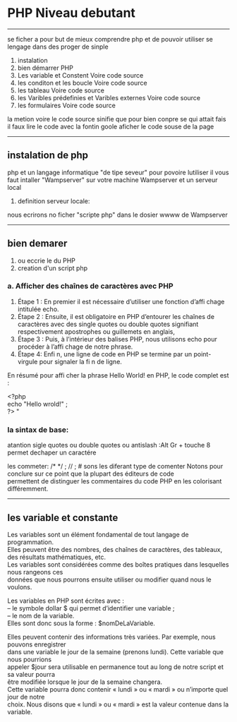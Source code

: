 # PHP Niveau debutant
***
se ficher a pour but de mieux comprendre php et de pouvoir utiliser se lengage dans des proger de sinple
1. instalation
2. bien démarrer PHP
3. Les variable et Constent Voire code source
4. les conditon et les boucle Voire code source
5. les tableau Voire code source
6. les Varibles prédefinies et Varibles externes Voire code source
7. les formulaires Voire code source

la metion voire le code source sinifie que pour bien conpre se qui attait fais <br>
il faux lire le code avec la fontin goole aficher le code souse de la page
***
## instalation de php
php et un langage informatique "de tipe seveur" pour povoire lutiliser il vous faut intaller
"Wampserver" sur votre machine Wampserver et un serveur local
1. definition serveur locale:

nous ecrirons no ficher "scripte php" dans le dosier wwww de Wampserver

***
## bien demarer
1. ou eccrie le du PHP
2. creation  d'un script php

### a. Afficher des chaînes de caractères avec PHP
1. Étape 1 : En premier  il est nécessaire d’utiliser une fonction
d’affi chage intitulée echo.
2. Étape 2 : Ensuite, il est obligatoire en PHP d’entourer les chaînes
de caractères avec des single quotes ou double quotes signifiant <br>
respectivement apostrophes ou guillemets en anglais,
3. Étape 3 : Puis, à l’intérieur des balises PHP, nous utilisons echo pour
procéder à l’affi chage de notre phrase.
4. Étape 4: Enfi n, une ligne de code en PHP se termine par un point-virgule
pour signaler la fi n de ligne.

En résumé pour affi cher la phrase Hello World! en PHP, le code complet
est :

 \<?php <br>
  echo "Hello wrold!" ;<br>
 ?> " <br>

### la sintax de base:

 atantion sigle quotes ou double quotes ou antislash :Alt Gr + touche 8 <br>
permet dechaper un caractére

les commeter: /* */ ; // ; # sons les diferant type de comenter
Notons pour conclure sur ce point que la plupart des éditeurs de code <br>
permettent de distinguer les commentaires du code PHP en les colorisant différemment.<br>

 ***
## les variable et constante

Les variables sont un élément fondamental de tout langage de programmation. <br>
Elles peuvent être des nombres, des chaînes de caractères, des tableaux, des résultats mathématiques, etc.<br>
Les variables sont considérées comme des boîtes pratiques dans lesquelles nous rangeons ces<br>
données que nous pourrons ensuite utiliser ou modifier quand nous le voulons.<br>

Les variables en PHP sont écrites avec : <br>
– le symbole dollar $ qui permet d’identifier une variable ;<br>
– le nom de la variable. <br>
Elles sont donc sous la forme : $nomDeLaVariable. <br>

Elles peuvent contenir des informations très variées. Par exemple, nous pouvons enregistrer <br>
dans une variable le jour de la semaine (prenons lundi). Cette variable que nous pourrions <br>
appeler $jour sera utilisable en permanence tout au long de notre script et sa valeur pourra <br>
être modifiée lorsque le jour de la semaine changera. <br>
Cette variable pourra donc contenir « lundi » ou « mardi » ou n’importe quel jour de notre <br>
choix. Nous disons que « lundi » ou « mardi » est la valeur contenue dans la variable. <br>
